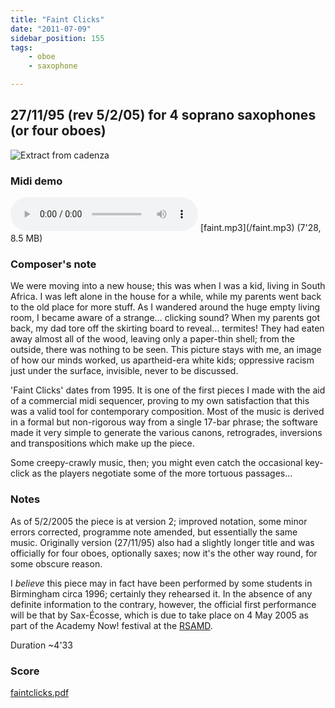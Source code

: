 ```yaml
---
title: "Faint Clicks"
date: "2011-07-09"
sidebar_position: 155
tags:
    - oboe
    - saxophone

---
```


## 27/11/95 (rev 5/2/05) for 4 soprano saxophones (or four oboes)

![](/img/faint2138.png "Extract from cadenza")

### Midi demo

<audio controls>
  <source src="/faint.mp3"/>
</audio>
[faint.mp3](/faint.mp3) (7'28, 8.5 MB)


### Composer's note

We were moving into a new house; this was when I was a kid, living in South Africa. I was left alone in the house for a while, while my parents went back to the old place for more stuff. As I wandered around the huge empty living room, I became aware of a strange… clicking sound? When my parents got back, my dad tore off the skirting board to reveal… termites! They had eaten away almost all of the wood, leaving only a paper-thin shell; from the outside, there was nothing to be seen. This picture stays with me, an image of how our minds worked, us apartheid-era white kids; oppressive racism just under the surface, invisible, never to be discussed.

'Faint Clicks' dates from 1995. It is one of the first pieces I made with the aid of a commercial midi sequencer, proving to my own satisfaction that this was a valid tool for contemporary composition. Most of the music is derived in a formal but non-rigorous way from a single 17-bar phrase; the software made it very simple to generate the various canons, retrogrades, inversions and transpositions which make up the piece.

Some creepy-crawly music, then; you might even catch the occasional key-click as the players negotiate some of the more tortuous passages…

### Notes

As of 5/2/2005 the piece is at version 2; improved notation, some minor errors corrected, programme note amended, but essentially the same music. Originally version (27/11/95) also had a slightly longer title and was officially for four oboes, optionally saxes; now it's the other way round, for some obscure reason.

I _believe_ this piece may in fact have been performed by some students in Birmingham circa 1996; certainly they rehearsed it. In the absence of any definite information to the contrary, however, the official first performance will be that by Sax-Écosse, which is due to take place on 4 May 2005 as part of the Academy Now! festival at the [RSAMD](http://www.rcs.ac.uk/).

Duration ~4'33

### Score

[faintclicks.pdf](pathname:///catalog/faintclicks.pdf "faintclicks.pdf")

